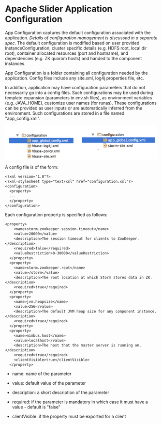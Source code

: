 <!---
   Licensed to the Apache Software Foundation (ASF) under one or more
   contributor license agreements.  See the NOTICE file distributed with
   this work for additional information regarding copyright ownership.
   The ASF licenses this file to You under the Apache License, Version 2.0
   (the "License"); you may not use this file except in compliance with
   the License.  You may obtain a copy of the License at

       http://www.apache.org/licenses/LICENSE-2.0

   Unless required by applicable law or agreed to in writing, software
   distributed under the License is distributed on an "AS IS" BASIS,
   WITHOUT WARRANTIES OR CONDITIONS OF ANY KIND, either express or implied.
   See the License for the specific language governing permissions and
   limitations under the License.
-->

# Apache Slider Application Configuration

App Configuration captures the default configuration associated with the application. *Details of configuration management is discussed in a separate spec*. The default configuration is modified based on user provided InstanceConfiguration, cluster specific details (e.g. HDFS root, local dir root), container allocated resources (port and hostname), and dependencies (e.g. ZK quorom hosts) and handed to the component instances.

App Configuration is a folder containing all configuration needed by the application. Config files include any site.xml, log4j properties file, etc. 

In addition, application may have configuration parameters that do not necessarily go into a config files. Such configurations may be used during template expansion (parameters in env.sh files), as environment variables (e.g. JAVA_HOME), customize user names (for runas). These configurations can be provided as user inputs or are automatically inferred from the environment. Such configurations are stored in a file named "app_config.xml".

![Image](../../resources/images/app_config_folders_01.png?raw=true)

A config file is of the form:


    <?xml version="1.0"?>
    <?xml-stylesheet type="text/xsl" href="configuration.xsl"?>
    <configuration>
      <property>
      ...
      </property>
    </configuration>



Each configuration property is specified as follows:


    <property>
        <name>storm.zookeeper.session.timeout</name>
        <value>20000</value>
        <description>The session timeout for clients to ZooKeeper.</description>
        <required>false</required>
        <valueRestriction>0-30000</valueRestriction>
      </property>
      <property>
        <name>storm.zookeeper.root</name>
        <value>/storm</value>
        <description>The root location at which Storm stores data in ZK.</description>
        <required>true</required>
      </property>
      <property>
        <name>jvm.heapsize</name>
        <value>256</value>
        <description>The default JVM heap size for any component instance.</description>
        <required>true</required>
      </property>
      <property>
        <name>nimbus.host</name>
        <value>localhost</value>
        <description>The host that the master server is running on.</description>
        <required>true</required>
        <clientVisible>true</clientVisible>
      </property>
      


* name: name of the parameter

* value: default value of the parameter

* description: a short description of the parameter

* required: if the parameter is mandatory in which case it must have a value - default is "false"

* clientVisible: if the property must be exported for a client

